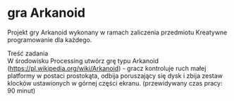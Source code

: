 # gra Arkanoid

Projekt gry Arkanoid wykonany w ramach zaliczenia przedmiotu Kreatywne programowanie dla każdego.

Treść zadania\
W środowisku Processing utwórz grę typu Arkanoid
(https://pl.wikipedia.org/wiki/Arkanoid) - gracz kontroluje ruch małej platformy
w postaci prostokąta, odbija poruszający się dysk i zbija zestaw klocków
ustawionych w górnej części ekranu. (przewidywany czas pracy: 90 minut)
